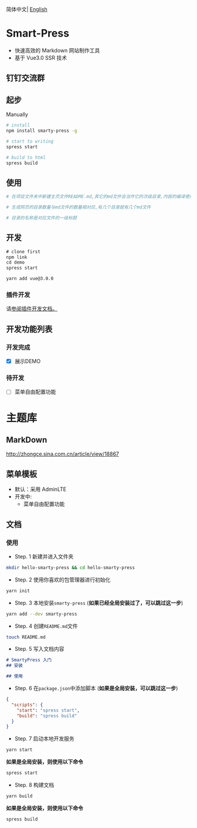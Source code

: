简体中文| [English](./README.en-US.md)
# Smart-Press
- 快速高效的 Markdown 网站制作工具
- 基于 Vue3.0 SSR 技术

## 钉钉交流群


## 起步

Manually
```bash
# install 
npm install smarty-press -g

# start to writing 
spress start

# build to html
spress build

```

## 使用

```bash
# 在项目文件夹中新建主页文件README.md,其它的md文件会当作它的次级目录,内容的编译使用markdown语法,并且是实时的

# 生成网页的目录数量与md文件的数量相对应,有几个目录就有几个md文件

# 目录的名称是对应文件的一级标题
```

## 开发

```js
# clone first
npm link
cd demo
spress start
```

```bash
yarn add vue@3.0.0

```

###  插件开发   

请[参阅插件开发文档。](https://github.com/su37josephxia/smarty-press/tree/master/src/markdown/provider/__test_files__/)

## 开发功能列表
### 开发完成
- [x] 展示DEMO

### 待开发
- [ ] 菜单自由配置功能


# 主题库

## MarkDown

http://zhongce.sina.com.cn/article/view/18867

## 菜单模板

* 默认：采用 AdminLTE 
* 开发中:
    * 菜单自由配置功能

## 文档

### 使用
* Step. 1 新建并进入文件夹
```bash
mkdir hello-smarty-press && cd hello-smarty-press
```

* Step. 2 使用你喜欢的包管理器进行初始化
```bash
yarn init
```

* Step. 3 本地安装`smarty-press` (**如果已经全局安装过了，可以跳过这一步**)
```bash
yarn add --dev smarty-press
```

* Step. 4 创建`README.md`文件
```bash
touch README.md
```

* Step. 5 写入文档内容
```markdown
# SmartyPress 入门
## 安装

## 使用
```

* Step. 6 在`package.json`中添加脚本 (**如果是全局安装，可以跳过这一步**)
```json
{
  "scripts": {
    "start": "spress start",
    "build": "spress build"
  }
}
```

* Step. 7 启动本地开发服务
```bash
yarn start
```
**如果是全局安装，则使用以下命令**
```bash
spress start
```

* Step. 8 构建文档
```bash
yarn build
```
**如果是全局安装，则使用以下命令**
```bash
spress build
```
